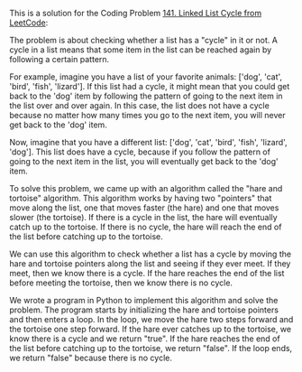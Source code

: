 This is a solution for the Coding Problem [141. Linked List Cycle from LeetCode](https://leetcode.com/problems/linked-list-cycle/description/):

The problem is about checking whether a list has a "cycle" in it or not. A cycle in a list means that some item in the list can be reached again by following a certain pattern.

For example, imagine you have a list of your favorite animals: ['dog', 'cat', 'bird', 'fish', 'lizard']. If this list had a cycle, it might mean that you could get back to the 'dog' item by following the pattern of going to the next item in the list over and over again. In this case, the list does not have a cycle because no matter how many times you go to the next item, you will never get back to the 'dog' item.

Now, imagine that you have a different list: ['dog', 'cat', 'bird', 'fish', 'lizard', 'dog']. This list does have a cycle, because if you follow the pattern of going to the next item in the list, you will eventually get back to the 'dog' item.

To solve this problem, we came up with an algorithm called the "hare and tortoise" algorithm. This algorithm works by having two "pointers" that move along the list, one that moves faster (the hare) and one that moves slower (the tortoise). If there is a cycle in the list, the hare will eventually catch up to the tortoise. If there is no cycle, the hare will reach the end of the list before catching up to the tortoise.

We can use this algorithm to check whether a list has a cycle by moving the hare and tortoise pointers along the list and seeing if they ever meet. If they meet, then we know there is a cycle. If the hare reaches the end of the list before meeting the tortoise, then we know there is no cycle.

We wrote a program in Python to implement this algorithm and solve the problem. The program starts by initializing the hare and tortoise pointers and then enters a loop. In the loop, we move the hare two steps forward and the tortoise one step forward. If the hare ever catches up to the tortoise, we know there is a cycle and we return "true". If the hare reaches the end of the list before catching up to the tortoise, we return "false". If the loop ends, we return "false" because there is no cycle.
